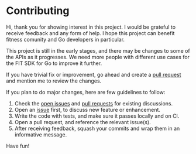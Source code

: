 # Contributing

Hi, thank you for showing interest in this project. I would be grateful to receive feedback and any form of help.
I hope this project can benefit fitness comunity and Go developers in particular.

This project is still in the early stages, and there may be changes to some of the APIs as it progresses.
We need more people with different use cases for the FIT SDK for Go to improve it further.

If you have trivial fix or improvement, go ahead and create a [pull request][prs] and mention me to review the changes.

If you plan to do major changes, here are few guidelines to follow:

1. Check the [open issues][issues] and [pull requests][prs] for existing discussions.
1. Open an [issue][issues] first, to discuss new feature or enhancement.
1. Write the code with tests, and make sure it passes locally and on CI.
1. Open a pull request, and reference the relevant issue(s).
1. After receiving feedback, squash your commits and wrap them in an informative message.

Have fun!

[issues]: https://github.com/muktihari/fit/issues
[prs]: https://github.com/muktihari/fit/pulls
